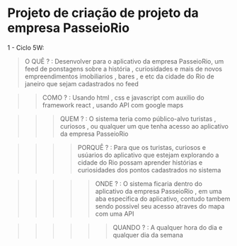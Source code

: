 # Projeto de criação de projeto da empresa PasseioRio
1 - Ciclo 5W:

  >O QUÊ ? : Desenvolver para o aplicativo da empresa PasseioRio, um feed de ponstagens sobre a história , curiosidades e mais de novos empreendimentos imobiliarios , bares , e etc da cidade do Rio de janeiro
que sejam cadastrados no feed

  >>COMO ? : Usando html , css e javascript com auxilio do framework react , usando API com google maps

  >>>QUEM ? : O sistema teria como público-alvo turistas , curiosos , ou qualquer um que tenha acesso ao aplicativo da empresa PasseioRio

  >>>>PORQUÊ ? : Para que os turistas, curiosos e usúarios do aplicativo  que estejam explorando a cidade do Rio possam aprender histórias e curiosidades dos pontos cadastrados no sistema

  >>>>>ONDE ? : O sistema ficaria dentro do aplicativo da empresa PasseioRio , em uma aba especifica do aplicativo, contudo tambem sendo possivel seu acesso atraves do mapa com uma API 

  >>>>>>QUANDO ? : A qualquer hora do dia e qualquer dia da semana 

